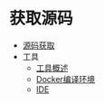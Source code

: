 # 获取源码

- [源码获取](sourcecode-acquire.md)
- 工具
    - [工具概述](gettools-overview.md)
    - [Docker编译环境](gettools-acquire.md)
    - [IDE](gettools-ide.md)
